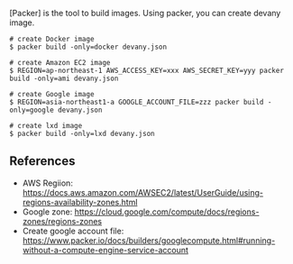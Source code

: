 [Packer] is the tool to build images. Using packer, you can create devany image.

```
# create Docker image 
$ packer build -only=docker devany.json

# create Amazon EC2 image
$ REGION=ap-northeast-1 AWS_ACCESS_KEY=xxx AWS_SECRET_KEY=yyy packer build -only=ami devany.json

# create Google image
$ REGION=asia-northeast1-a GOOGLE_ACCOUNT_FILE=zzz packer build -only=google devany.json

# create lxd image
$ packer build -only=lxd devany.json
```

## References

* AWS Regiion: https://docs.aws.amazon.com/AWSEC2/latest/UserGuide/using-regions-availability-zones.html
* Google zone: https://cloud.google.com/compute/docs/regions-zones/regions-zones
* Create google account file: https://www.packer.io/docs/builders/googlecompute.html#running-without-a-compute-engine-service-account  
